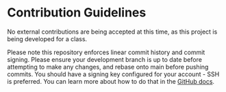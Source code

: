 # Contribution Guidelines

No external contributions are being accepted at this time, as this project is
being developed for a class.

Please note this repository enforces linear commit history and commit signing.
Please ensure your development branch is up to date before attempting to make
any changes, and rebase onto main before pushing commits. You should have a
signing key configured for your account - SSH is preferred. You can learn more
about how to do that in the [GitHub docs].

[GitHub docs]: https://docs.github.com/en/authentication/managing-commit-signature-verification/about-commit-signature-verification#ssh-commit-signature-verification
